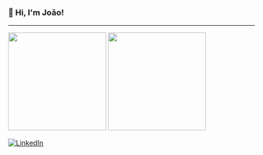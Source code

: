 ### 👋 Hi, I'm João!

---

<div>
  <img height=200 src="https://github-readme-stats.vercel.app/api?username=joaocostacalazans&show_icons=true&theme=gotham&cache_seconds=60"/>
  <img height=200 src="https://github-readme-stats.vercel.app/api/top-langs/?username=joaocostacalazans&layout=donut&theme=gotham&cache_seconds=60"/>
</div>

[![LinkedIn](https://img.shields.io/badge/LinkedIn-0077B5?style=for-the-badge&logo=linkedin&logoColor=white)](https://www.linkedin.com/in/joão-costa-calazans-930554331)
